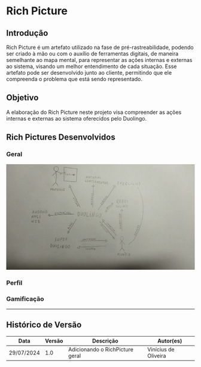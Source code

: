# Rich Picture

## Introdução
Rich Picture é um artefato utilizado na fase de pré-rastreabilidade, podendo ser criado à mão ou com o auxílio de ferramentas digitais, de maneira semelhante ao mapa mental, para representar as ações internas e externas ao sistema, visando um melhor entendimento de cada situação. Esse artefato pode ser desenvolvido junto ao cliente, permitindo que ele compreenda o problema que está sendo representado.

## Objetivo
A elaboração do Rich Picture neste projeto visa compreender as ações internas e externas ao sistema oferecidos pelo Duolingo.

## Rich Pictures Desenvolvidos
### Geral

![Rich_picture_geral](../assets/images/richpicture_geral.jpeg)

### Perfil

<!-- ![Rich_picture_perfil](../assets/images/) -->

### Gamificação
  
<!-- ![Rich_picture_gamificacao](../assets/images/) -->

---

## Histórico de Versão
| Data | Versão | Descrição | Autor(es) |
| ---- | ------ | --------- | --------- |
| 29/07/2024 | 1.0 | Adicionando o RichPicture geral | Vinícius de Oliveira |